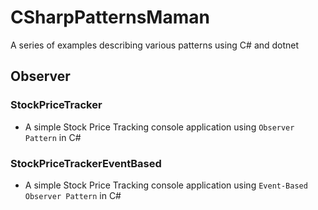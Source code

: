 # CSharpPatternsMaman
A series of examples describing various patterns using C# and dotnet

## Observer

### StockPriceTracker 
- A simple Stock Price Tracking console application using `Observer Pattern` in C#

### StockPriceTrackerEventBased
- A simple Stock Price Tracking console application using `Event-Based Observer Pattern` in C#